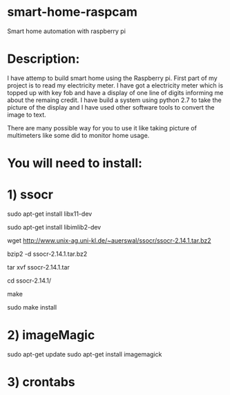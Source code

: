 smart-home-raspcam
==================

Smart home automation with raspberry pi

Description:
============

I have attemp to build smart home using the Raspberry pi. First part of my project is to read my electricity meter. I have got a electricity meter which is topped up with key fob and have a display of one line of digits informing me about the remaing credit. I have build a system using python 2.7 to take the picture of the display and I have used other software tools to convert the image to text.

There are many possible way for you to use it like taking picture of multimeters like some did to monitor home usage.

You will need to install:
=========================

# 1) ssocr

sudo apt-get install libx11-dev

sudo apt-get install libimlib2-dev

wget http://www.unix-ag.uni-kl.de/~auerswal/ssocr/ssocr-2.14.1.tar.bz2

bzip2 -d ssocr-2.14.1.tar.bz2

tar xvf ssocr-2.14.1.tar

cd ssocr-2.14.1/

make

 
sudo make install

# 2) imageMagic 

sudo apt-get update
sudo apt-get install imagemagick

# 3) crontabs
